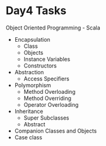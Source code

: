 # Day4 Tasks

Object Oriented Programming - Scala

* Encapsulation
    - Class
    - Objects
    - Instance Variables
    - Constructors
* Abstraction
    - Access Specifiers
* Polymorphism
    - Method Overloading
    - Method Overriding
    - Operator Overloading
* Inheritance
    - Super Subclasses
    - Abstract
* Companion Classes and Objects
* Case class